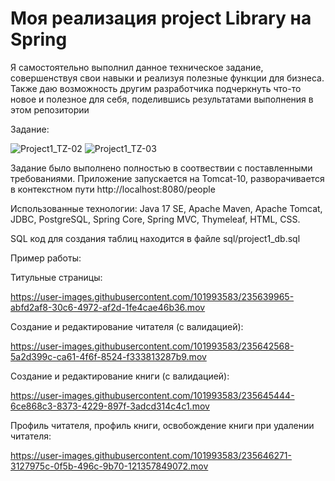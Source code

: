# Моя реализация project Library на Spring

  Я самостоятельно выполнил данное техническое задание, совершенствуя свои навыки и реализуя полезные функции для бизнеса. Также даю возможность другим разработчика подчеркнуть что-то новое и полезное для себя, поделившись результатами выполнения в этом репозитории

Задание:

![Project1_TZ-02](https://user-images.githubusercontent.com/101993583/232074996-36901078-6b99-48b5-bee3-2a57be20997a.png)
![Project1_TZ-03](https://user-images.githubusercontent.com/101993583/232075020-a061c99c-a0c8-459d-a39d-b6dc6fccb17e.png)

Задание было выполнено полностью в соотвествии с поставленными требованиями. Приложение запускается на Tomcat-10, разворачивается в контекстном пути http://localhost:8080/people

  Использованные технологии: Java 17 SE, Apache Maven, Apache Tomcat, JDBC, PostgreSQL, Spring Core, Spring MVC, Thymeleaf, HTML, CSS.

  SQL код для создания таблиц находится в файле sql/project1_db.sql

Пример работы:

Титульные страницы:

https://user-images.githubusercontent.com/101993583/235639965-abfd2af8-30c6-4972-af2d-1fe4cae46b36.mov

Создание и редактирование читателя (с валидацией):

https://user-images.githubusercontent.com/101993583/235642568-5a2d399c-ca61-4f6f-8524-f333813287b9.mov

Создание и редактирование книги (с валидацией):

https://user-images.githubusercontent.com/101993583/235645444-6ce868c3-8373-4229-897f-3adcd314c4c1.mov

Профиль читателя, профиль книги, освобождение книги при удалении читателя:

https://user-images.githubusercontent.com/101993583/235646271-3127975c-0f5b-496c-9b70-121357849072.mov
